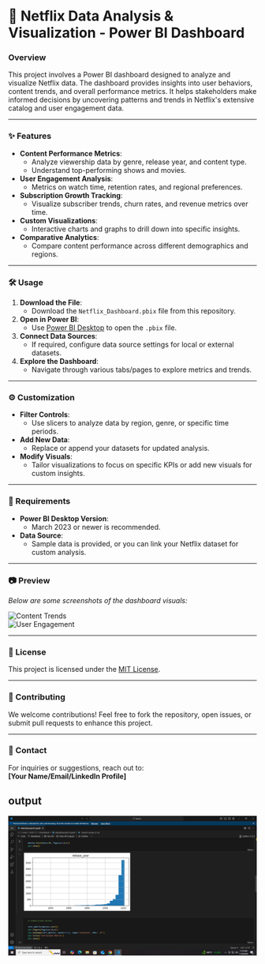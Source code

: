 # 🎥 Netflix Data Analysis & Visualization - Power BI Dashboard

### Overview  
This project involves a Power BI dashboard designed to analyze and visualize Netflix data. The dashboard provides insights into user behaviors, content trends, and overall performance metrics. It helps stakeholders make informed decisions by uncovering patterns and trends in Netflix's extensive catalog and user engagement data.

---

### ✨ Features  
- **Content Performance Metrics**:  
  - Analyze viewership data by genre, release year, and content type.  
  - Understand top-performing shows and movies.  
- **User Engagement Analysis**:  
  - Metrics on watch time, retention rates, and regional preferences.  
- **Subscription Growth Tracking**:  
  - Visualize subscriber trends, churn rates, and revenue metrics over time.  
- **Custom Visualizations**:  
  - Interactive charts and graphs to drill down into specific insights.  
- **Comparative Analytics**:  
  - Compare content performance across different demographics and regions.

---

### 🛠️ Usage  
1. **Download the File**:  
   - Download the `Netflix_Dashboard.pbix` file from this repository.  
2. **Open in Power BI**:  
   - Use [Power BI Desktop](https://powerbi.microsoft.com/) to open the `.pbix` file.  
3. **Connect Data Sources**:  
   - If required, configure data source settings for local or external datasets.  
4. **Explore the Dashboard**:  
   - Navigate through various tabs/pages to explore metrics and trends.

---

### ⚙️ Customization  
- **Filter Controls**:  
  - Use slicers to analyze data by region, genre, or specific time periods.  
- **Add New Data**:  
  - Replace or append your datasets for updated analysis.  
- **Modify Visuals**:  
  - Tailor visualizations to focus on specific KPIs or add new visuals for custom insights.

---

### 🛑 Requirements  
- **Power BI Desktop Version**:  
  - March 2023 or newer is recommended.  
- **Data Source**:  
  - Sample data is provided, or you can link your Netflix dataset for custom analysis.

---

### 📷 Preview  
*Below are some screenshots of the dashboard visuals:*  

![Content Trends](Images/content_trends.png)  
![User Engagement](Images/user_engagement.png)

---

### 📝 License  
This project is licensed under the [MIT License](LICENSE).  

---

### 🌟 Contributing  
We welcome contributions! Feel free to fork the repository, open issues, or submit pull requests to enhance this project.

---

### 📧 Contact  
For inquiries or suggestions, reach out to:  
**[Your Name/Email/LinkedIn Profile]**

## output
![image alt](https://github.com/Shruu-benagi-15/ML-Netflix/blob/6177c5820ac018e05433fdfdf65736b2fdefa400/Screenshot%20(29).png)
